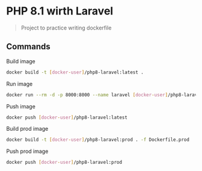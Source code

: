 # PHP 8.1 wirth Laravel
> Project to practice writing dockerfile

## Commands
Build image
```bash
docker build -t [docker-user]/php8-laravel:latest .
```

Run image
```bash
docker run --rm -d -p 8000:8000 --name laravel [docker-user]/php8-laravel;
```

Push image
```bash
docker push [docker-user]/php8-laravel:latest
```

Build prod image
```bash
docker build -t [docker-user]/php8-laravel:prod . -f Dockerfile.prod
```

Push prod image
```bash
docker push [docker-user]/php8-laravel:prod
```